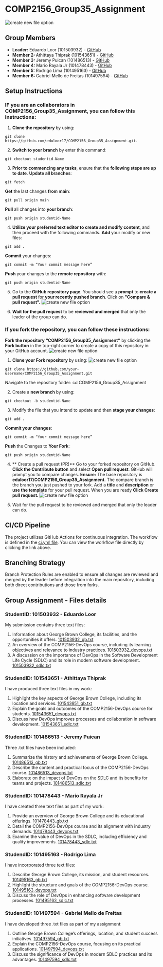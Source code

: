 # COMP2156_Group35_Assignment

![create new file option](/images/logo-group35.png)

## Group Members
- **Leader:** Eduardo Loor (101503932) - [GitHub](https://github.com/eduloor17)
- **Member 2:** Athittaya Thiprak (101543651) - [GitHub](https://github.com/ayathita)
- **Member 3:** Jeremy Puican (101486513) - [GitHub](https://github.com/jeremyp07)
- **Member 4:** Mario Rayala Jr (101478443) - [GitHub](https://github.com/mariorayalajr)
- **Member 5:** Rodrigo Lima (101495163) - [GitHub](https://github.com/rodrigolima46)
- **Member 6:** Gabriel Mello de Freitas (101497594) - [GitHub](https://github.com/thegabrielmfreitas)

## Setup Instructions
### IF you are an collaborators in COMP2156_Group35_Assignment, you can follow this Instructions:
1. **Clone the repository** by using:
```
git clone https://github.com/eduloor17/COMP2156_Group35_Assignment.git.
```

2. **Switch to your branch** by enter this command:
```
git checkout studentid-Name
```

3. **Prior to commencing any tasks**, ensure that the **following steps are up to date**.
**Update all branches**:
```
git fetch
```
**Get** the last changes **from main**:
```
git pull origin main
```
**Pull** all changes into **your branch**:
```
git push origin studentid-Name
```
4. **Utilize your preferred text editor to create and modify content**, and then proceed with the following commands.
**Add** your modify or new files:
```
git add .
```
**Commit** your changes:
```
git commit -m “Your commit message here”
```
**Push** your changes to the **remote repository** with:
```
git push origin studentid-Name
```

5. Go to the **GitHub repository page**. You should see a **prompt** to **create a pull request** for **your recently pushed branch**. Click on **"Compare & pull request".**
![create new file option](/images/pull-request.png)

6. **Wait for the pull request** to be **reviewed and merged** that only the leader of the group can do.

### If you fork the repository, you can follow these instructions:
**Fork the repository “COMP2156_Group35_Assignment”** by clicking the **Fork button** in the top-right corner to create a copy of this repository in your GitHub account.
![create new file option](/images/fork-button.png) 

1. **Clone your Fork repository** by using:
![create new file option](/images/link.png)
```
git clone https://github.com/your-username/COMP2156_Group35_Assignment.git
```
Navigate to the repository folder:  cd COMP2156_Group35_Assignment

2. Create a **new branch** by using:
```
git checkout -b studentid-Name
```

3. Modify the file that you intend to update and then **stage your changes**:
```
git add .
```
**Commit your changes**:
```
git commit -m “Your commit message here”
```
**Push** the Changes to **Your Fork**:

```
git push origin studentid-Name
```

4. ** Create a pull request (PR)** Go to your forked repository on GitHub. **Click the Contribute button** and select **Open pull request**. GitHub will prompt you to compare changes. **Ensure:** The base repository is **eduloor17/COMP2156_Group35_Assignment.** The compare branch is the branch you just pushed to your fork. Add a **title** and **description** or **use the template** for your pull request. When you are ready **Click Create pull request.**
![create new file option](/images/pull-request-fork.png)
 
5. Wait for the pull request to be reviewed and merged that only the leader can do.

## CI/CD Pipeline
The project utilizes GitHub Actions for continuous integration. The workflow is defined in the [ci.yml file](https://github.com/eduloor17/COMP2156_Group35_Assignment/blob/main/.github/workflows/ci.yml).
You can view the workflow file directly by clicking the link above.

## Branching Strategy
Branch Protection Rules are enabled to ensure all changes are reviewed and merged by the leader before integration into the main repository, including both direct contributions and those from forks.


## Group Assignment - Files details

### StudentID: 101503932 - Eduardo Loor
My submission contains three text files:
  1. Information about George Brown College, its facilities, and the opportunities it offers.
  [101503932_gb.txt](https://github.com/eduloor17/COMP2156_Group35_Assignment/blob/main/101503932_gb.txt)
  2. An overview of the COMP2156-DevOps course, including its learning objectives and relevance to industry practices.
  [101503932_devops.txt](https://github.com/eduloor17/COMP2156_Group35_Assignment/blob/main/101503932_devops.txt)
  3. A discussion on the importance of DevOps in the Software Development Life Cycle (SDLC) and its role in modern software development.
  [101503932_sdlc.txt](https://github.com/eduloor17/COMP2156_Group35_Assignment/blob/main/101503932_sdlc.txt)

### StudendID: 101543651 - Athittaya Thiprak
I have produced three text files in my work:
  1. Highlight the key aspects of George Brown College, including its location and services.
  [101543651_gb.txt](https://github.com/eduloor17/COMP2156_Group35_Assignment/blob/main/101543651_gb.txt)
  2. Explain the goals and outcomes of the COMP2156-DevOps course for students.
  [101543651_devops.txt](https://github.com/eduloor17/COMP2156_Group35_Assignment/blob/main/101543651_devops.txt)
  3. Discuss how DevOps improves processes and collaboration in software development.
  [101543651_sdlc.txt](https://github.com/eduloor17/COMP2156_Group35_Assignment/blob/main/101543651_sdlc.txt)

### StudendID: 101486513 - Jeremy Puican
Three .txt files have been included:
1. Summarize the history and achievements of George Brown College.
[101486513_gb.txt](https://github.com/eduloor17/COMP2156_Group35_Assignment/blob/main/101486513_gb.txt)
2. Describe the content and practical focus of the COMP2156-DevOps course.
[101486513_devops.txt](https://github.com/eduloor17/COMP2156_Group35_Assignment/blob/main/101486513_devops.txt)
3. Elaborate on the impact of DevOps on the SDLC and its benefits for teams and projects.
[101486513_sdlc.txt](https://github.com/eduloor17/COMP2156_Group35_Assignment/blob/main/101486513_sdlc.txt)

### StudendID: 101478443 - Mario Rayala Jr
I have created three text files as part of my work:
  1. Provide an overview of George Brown College and its educational offerings.
  [101478443_gb.txt](https://github.com/eduloor17/COMP2156_Group35_Assignment/blob/main/101478443_gb.txt)
  2. Detail the COMP2156-DevOps course and its alignment with industry demands.
  [101478443_devops.txt](https://github.com/eduloor17/COMP2156_Group35_Assignment/blob/main/101478443_devops.txt)
  3. Examine the value of DevOps in the SDLC, including efficiency and quality improvements.
  [101478443_sdlc.txt](https://github.com/eduloor17/COMP2156_Group35_Assignment/blob/main/101478443_sdlc.txt)

### StudendID: 101495163 - Rodrigo Lima
I have incorporated three text files:
  1. Describe George Brown College, its mission, and student resources.
  [101495163_gb.txt](https://github.com/eduloor17/COMP2156_Group35_Assignment/blob/main/101495163_gb.txt)
  2. Highlight the structure and goals of the COMP2156-DevOps course.
  [101495163_devops.txt](https://github.com/eduloor17/COMP2156_Group35_Assignment/blob/main/101495163_devops.txt)
  3. Discuss the role of DevOps in enhancing software development processes.
  [101495163_sdlc.txt](https://github.com/eduloor17/COMP2156_Group35_Assignment/blob/main/101495163_sdlc.txt)

### StudendID: 101497594 - Gabriel Mello de Freitas
I have developed three .txt files as part of my assignment:
  1. Outline George Brown College’s offerings, location, and student success initiatives.
  [101497594_gb.txt](https://github.com/eduloor17/COMP2156_Group35_Assignment/blob/main/101497594_gb.txt)
  2. Explain the COMP2156-DevOps course, focusing on its practical applications.
  [101497594_devops.txt](https://github.com/eduloor17/COMP2156_Group35_Assignment/blob/main/101497594_devops.txt)
  3. Discuss the significance of DevOps in modern SDLC practices and its advantages.
  [101497594_sdlc.txt](https://github.com/eduloor17/COMP2156_Group35_Assignment/blob/main/101497594_sdlc.txt)
